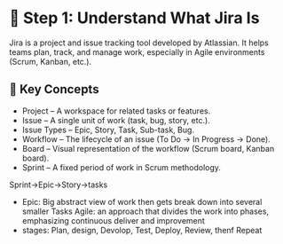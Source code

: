 # 🧭 Step 1: Understand What Jira Is
 Jira is a project and issue tracking tool developed by Atlassian. It helps teams plan, track, and manage work, especially in Agile environments (Scrum, Kanban, etc.).

## 🧩 Key Concepts
- Project – A workspace for related tasks or features.
- Issue – A single unit of work (task, bug, story, etc.).
- Issue Types – Epic, Story, Task, Sub-task, Bug.
- Workflow – The lifecycle of an issue (To Do → In Progress → Done).
- Board – Visual representation of the workflow (Scrum board, Kanban board).
- Sprint – A fixed period of work in Scrum methodology.

Sprint->Epic->Story->tasks
- Epic: Big abstract view of work then gets break down into several smaller Tasks
Agile: an approach that divides the work into phases, emphasizing continuous deliver and improvement
- stages: Plan, design, Devolop, Test, Deploy, Review, thenf Repeat
